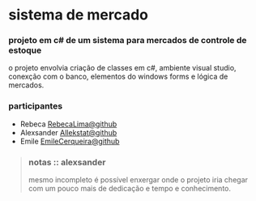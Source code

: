 # sistema de mercado

### projeto em c# de um sistema para mercados de controle de estoque

o projeto envolvia criação de classes em c#, ambiente visual studio, conexção com o banco, elementos do windows forms e lógica de mercados.

### participantes

- Rebeca [RebecaLima@github](https://github.com/rebekalima)
- Alexsander [Allekstat@github](https://github.com/allekstat)
- Emile [EmileCerqueira@github](https://github.com/emilecerqueira)

> ### notas :: alexsander
> mesmo incompleto é possível enxergar onde o projeto iria chegar com um pouco mais de dedicação e tempo e conhecimento.
